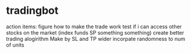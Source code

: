 # tradingbot

action items:
figure how to make the trade work
test if i can access other stocks on the market (index funds SP something something)
create better trading alogirithm
Make by SL and TP wider
incorpate randomness to num of units
